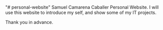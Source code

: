 "# personal-website" 
Samuel Camarena Caballer Personal Website. 
I will use this website to introduce my self, and show some of my IT projects.

Thank you in advance. 
